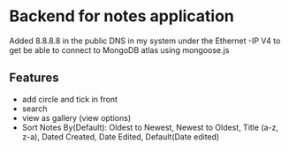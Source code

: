 # Backend for notes application

Added 8.8.8.8 in the public DNS in my system under the Ethernet -IP V4 to get be able to connect to MongoDB atlas using mongoose.js

## Features

- add circle and tick in front
- search
- view as gallery (view options)
- Sort Notes By(Default): Oldest to Newest, Newest to Oldest, Title (a-z, z-a), Dated Created, Date Edited, Default(Date edited)
